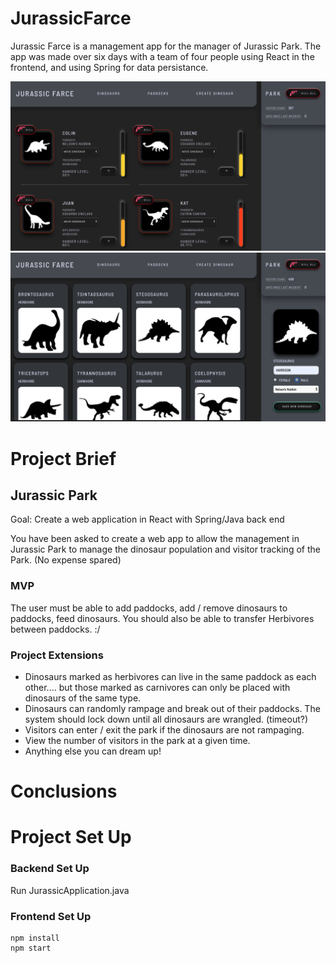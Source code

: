# JurassicFarce
Jurassic Farce is a management app for the manager of Jurassic Park. The app was made over six days with a team of four people using React in the frontend, and using Spring for data persistance.

![Screenshot of dinosaur page](client/public/dinoPage.png)
![Screenshot of dinosaur create page](client/public/dinoCreatePage.png)

# Project Brief
## Jurassic Park

Goal: Create a web application in React with Spring/Java back end

You have been asked to create a web app to allow the management in Jurassic Park to manage the dinosaur population and visitor tracking of the Park. (No expense spared)

### MVP

The user must be able to add paddocks, add / remove dinosaurs to paddocks, feed dinosaurs. You should also be able to transfer Herbivores between paddocks. :/


### Project Extensions

* Dinosaurs marked as herbivores can live in the same paddock as each other.... but those marked as carnivores can only be placed with dinosaurs of the same type.
* Dinosaurs can randomly rampage and break out of their paddocks. The system should lock down until all dinosaurs are wrangled. (timeout?)
* Visitors can enter / exit the park if the dinosaurs are not rampaging.
* View the number of visitors in the park at a given time.
* Anything else you can dream up!

# Conclusions

# Project Set Up

### Backend Set Up
Run JurassicApplication.java

### Frontend Set Up
```
npm install
npm start
```


